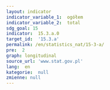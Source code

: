 ```yaml
---
layout: indicator
indicator_variable_1:  ogółem
indicator_variable_2:  total
sdg_goal: 15
indicator:  15.3.a.0
target_id:  '15.3.a'
permalink: /en/statistics_nat/15-3-a/
pre:  2
graph: longitudinal
source_url: 'www.stat.gov.pl'
lang:  en
kategorie:  null
zmienne: null
---
```


